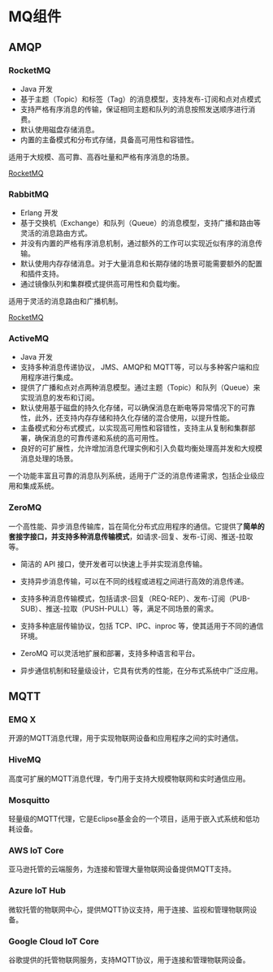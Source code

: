 # MQ组件

## AMQP

### RocketMQ

+ Java 开发
+ 基于主题（Topic）和标签（Tag）的消息模型，支持发布-订阅和点对点模式
+ 支持严格有序消息的传输，保证相同主题和队列的消息按照发送顺序进行消费。
+ 默认使用磁盘存储消息。
+ 内置的主备模式和分布式存储，具备高可用性和容错性。

适用于大规模、高可靠、高吞吐量和严格有序消息的场景。

[RocketMQ](https://jeasyplus.com/mq/rabbit-mq)


### RabbitMQ
+ Erlang 开发
+ 基于交换机（Exchange）和队列（Queue）的消息模型，支持广播和路由等灵活的消息路由方式。
+ 并没有内置的严格有序消息机制，通过额外的工作可以实现近似有序的消息传输。
+ 默认使用内存存储消息。对于大量消息和长期存储的场景可能需要额外的配置和插件支持。
+ 通过镜像队列和集群模式提供高可用性和负载均衡。

适用于灵活的消息路由和广播机制。

[RocketMQ](https://jeasyplus.com/mq/rabbit-mq)

### ActiveMQ

+ Java 开发
+ 支持多种消息传递协议， JMS、AMQP和 MQTT等，可以与多种客户端和应用程序进行集成。
+ 提供了广播和点对点两种消息模型。通过主题（Topic）和队列（Queue）来实现消息的发布和订阅。
+ 默认使用基于磁盘的持久化存储，可以确保消息在断电等异常情况下的可靠性，此外，还支持内存存储和持久化存储的混合使用，以提升性能。
+ 主备模式和分布式模式，以实现高可用性和容错性，支持主从复制和集群部署，确保消息的可靠传递和系统的高可用性。
+ 良好的可扩展性，允许增加消息代理实例和引入负载均衡处理高并发和大规模消息处理的场景。

一个功能丰富且可靠的消息队列系统，适用于广泛的消息传递需求，包括企业级应用和集成系统。

### ZeroMQ
一个高性能、异步消息传输库，旨在简化分布式应用程序的通信。它提供了**简单的套接字接口，并支持多种消息传输模式**，如请求-回复、发布-订阅、推送-拉取等。

+ 简洁的 API 接口，使开发者可以快速上手并实现消息传输。

+ 支持异步消息传输，可以在不同的线程或进程之间进行高效的消息传递。

+ 支持多种消息传输模式，包括请求-回复（REQ-REP）、发布-订阅（PUB-SUB）、推送-拉取（PUSH-PULL）等，满足不同场景的需求。

+ 支持多种底层传输协议，包括 TCP、IPC、inproc 等，使其适用于不同的通信环境。

+ ZeroMQ 可以灵活地扩展和部署，支持多种语言和平台。

+ 异步通信机制和轻量级设计，它具有优秀的性能，在分布式系统中广泛应用。


## MQTT

### EMQ X

开源的MQTT消息代理，用于实现物联网设备和应用程序之间的实时通信。

### HiveMQ

高度可扩展的MQTT消息代理，专门用于支持大规模物联网和实时通信应用。

### Mosquitto

轻量级的MQTT代理，它是Eclipse基金会的一个项目，适用于嵌入式系统和低功耗设备。

### AWS IoT Core

亚马逊托管的云端服务，为连接和管理大量物联网设备提供MQTT支持。

### Azure IoT Hub

微软托管的物联网中心，提供MQTT协议支持，用于连接、监视和管理物联网设备。

### Google Cloud IoT Core

谷歌提供的托管物联网服务，支持MQTT协议，用于连接和管理物联网设备。






